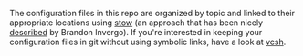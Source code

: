 The configuration files in this repo are organized by topic and linked
to their appropriate locations using [stow][1] (an approach that has
been nicely [described][2] by Brandon Invergo). If you're interested in
keeping your configuration files in git without using symbolic links,
have a look at [vcsh][3].

[1]: https://www.gnu.org/software/stow/
[2]: http://brandon.invergo.net/news/2012-05-26-using-gnu-stow-to-manage-your-dotfiles.html
[3]: https://github.com/RichiH/vcsh
